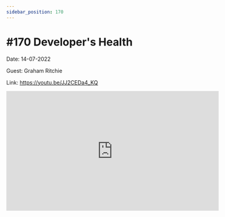 ```yaml
---
sidebar_position: 170
---
```


# #170 Developer's Health

Date: 14-07-2022

Guest: Graham Ritchie

Link: https://youtu.be/JJ2CEDa4_KQ

<iframe width="560" height="315" src="https://www.youtube.com/embed/JJ2CEDa4_KQ" title="YouTube video player" frameborder="0" allow="accelerometer; autoplay; clipboard-write; encrypted-media; gyroscope; picture-in-picture; web-share" allowfullscreen></iframe>